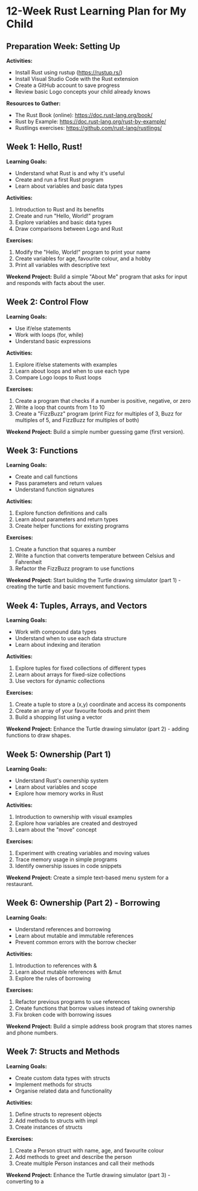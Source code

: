 # 12-Week Rust Learning Plan for My Child

## Preparation Week: Setting Up

**Activities:**

- Install Rust using rustup (https://rustup.rs/)
- Install Visual Studio Code with the Rust extension
- Create a GitHub account to save progress
- Review basic Logo concepts your child already knows

**Resources to Gather:**

- The Rust Book (online): https://doc.rust-lang.org/book/
- Rust by Example: https://doc.rust-lang.org/rust-by-example/
- Rustlings exercises: https://github.com/rust-lang/rustlings/

## Week 1: Hello, Rust!

**Learning Goals:**

- Understand what Rust is and why it's useful
- Create and run a first Rust program
- Learn about variables and basic data types

**Activities:**

1. Introduction to Rust and its benefits
2. Create and run "Hello, World!" program
3. Explore variables and basic data types
4. Draw comparisons between Logo and Rust

**Exercises:**

1. Modify the "Hello, World!" program to print your name
2. Create variables for age, favourite colour, and a hobby
3. Print all variables with descriptive text

**Weekend Project:**
Build a simple "About Me" program that asks for input and responds with facts about the user.

## Week 2: Control Flow

**Learning Goals:**

- Use if/else statements
- Work with loops (for, while)
- Understand basic expressions

**Activities:**

1. Explore if/else statements with examples
2. Learn about loops and when to use each type
3. Compare Logo loops to Rust loops

**Exercises:**

1. Create a program that checks if a number is positive, negative, or zero
2. Write a loop that counts from 1 to 10
3. Create a "FizzBuzz" program (print Fizz for multiples of 3, Buzz for multiples of 5, and FizzBuzz for multiples of both)

**Weekend Project:**
Build a simple number guessing game (first version).

## Week 3: Functions

**Learning Goals:**

- Create and call functions
- Pass parameters and return values
- Understand function signatures

**Activities:**

1. Explore function definitions and calls
2. Learn about parameters and return types
3. Create helper functions for existing programs

**Exercises:**

1. Create a function that squares a number
2. Write a function that converts temperature between Celsius and Fahrenheit
3. Refactor the FizzBuzz program to use functions

**Weekend Project:**
Start building the Turtle drawing simulator (part 1) - creating the turtle and basic movement functions.

## Week 4: Tuples, Arrays, and Vectors

**Learning Goals:**

- Work with compound data types
- Understand when to use each data structure
- Learn about indexing and iteration

**Activities:**

1. Explore tuples for fixed collections of different types
2. Learn about arrays for fixed-size collections
3. Use vectors for dynamic collections

**Exercises:**

1. Create a tuple to store a (x,y) coordinate and access its components
2. Create an array of your favourite foods and print them
3. Build a shopping list using a vector

**Weekend Project:**
Enhance the Turtle drawing simulator (part 2) - adding functions to draw shapes.

## Week 5: Ownership (Part 1)

**Learning Goals:**

- Understand Rust's ownership system
- Learn about variables and scope
- Explore how memory works in Rust

**Activities:**

1. Introduction to ownership with visual examples
2. Explore how variables are created and destroyed
3. Learn about the "move" concept

**Exercises:**

1. Experiment with creating variables and moving values
2. Trace memory usage in simple programs
3. Identify ownership issues in code snippets

**Weekend Project:**
Create a simple text-based menu system for a restaurant.

## Week 6: Ownership (Part 2) - Borrowing

**Learning Goals:**

- Understand references and borrowing
- Learn about mutable and immutable references
- Prevent common errors with the borrow checker

**Activities:**

1. Introduction to references with &
2. Learn about mutable references with &mut
3. Explore the rules of borrowing

**Exercises:**

1. Refactor previous programs to use references
2. Create functions that borrow values instead of taking ownership
3. Fix broken code with borrowing issues

**Weekend Project:**
Build a simple address book program that stores names and phone numbers.

## Week 7: Structs and Methods

**Learning Goals:**

- Create custom data types with structs
- Implement methods for structs
- Organise related data and functionality

**Activities:**

1. Define structs to represent objects
2. Add methods to structs with impl
3. Create instances of structs

**Exercises:**

1. Create a Person struct with name, age, and favourite colour
2. Add methods to greet and describe the person
3. Create multiple Person instances and call their methods

**Weekend Project:**
Enhance the Turtle drawing simulator (part 3) - converting to a
